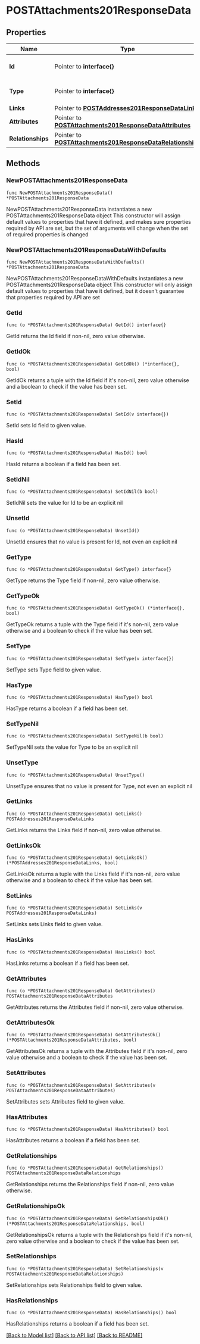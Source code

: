 # POSTAttachments201ResponseData

## Properties

Name | Type | Description | Notes
------------ | ------------- | ------------- | -------------
**Id** | Pointer to **interface{}** | The resource&#39;s id | [optional] 
**Type** | Pointer to **interface{}** | The resource&#39;s type | [optional] 
**Links** | Pointer to [**POSTAddresses201ResponseDataLinks**](POSTAddresses201ResponseDataLinks.md) |  | [optional] 
**Attributes** | Pointer to [**POSTAttachments201ResponseDataAttributes**](POSTAttachments201ResponseDataAttributes.md) |  | [optional] 
**Relationships** | Pointer to [**POSTAttachments201ResponseDataRelationships**](POSTAttachments201ResponseDataRelationships.md) |  | [optional] 

## Methods

### NewPOSTAttachments201ResponseData

`func NewPOSTAttachments201ResponseData() *POSTAttachments201ResponseData`

NewPOSTAttachments201ResponseData instantiates a new POSTAttachments201ResponseData object
This constructor will assign default values to properties that have it defined,
and makes sure properties required by API are set, but the set of arguments
will change when the set of required properties is changed

### NewPOSTAttachments201ResponseDataWithDefaults

`func NewPOSTAttachments201ResponseDataWithDefaults() *POSTAttachments201ResponseData`

NewPOSTAttachments201ResponseDataWithDefaults instantiates a new POSTAttachments201ResponseData object
This constructor will only assign default values to properties that have it defined,
but it doesn't guarantee that properties required by API are set

### GetId

`func (o *POSTAttachments201ResponseData) GetId() interface{}`

GetId returns the Id field if non-nil, zero value otherwise.

### GetIdOk

`func (o *POSTAttachments201ResponseData) GetIdOk() (*interface{}, bool)`

GetIdOk returns a tuple with the Id field if it's non-nil, zero value otherwise
and a boolean to check if the value has been set.

### SetId

`func (o *POSTAttachments201ResponseData) SetId(v interface{})`

SetId sets Id field to given value.

### HasId

`func (o *POSTAttachments201ResponseData) HasId() bool`

HasId returns a boolean if a field has been set.

### SetIdNil

`func (o *POSTAttachments201ResponseData) SetIdNil(b bool)`

 SetIdNil sets the value for Id to be an explicit nil

### UnsetId
`func (o *POSTAttachments201ResponseData) UnsetId()`

UnsetId ensures that no value is present for Id, not even an explicit nil
### GetType

`func (o *POSTAttachments201ResponseData) GetType() interface{}`

GetType returns the Type field if non-nil, zero value otherwise.

### GetTypeOk

`func (o *POSTAttachments201ResponseData) GetTypeOk() (*interface{}, bool)`

GetTypeOk returns a tuple with the Type field if it's non-nil, zero value otherwise
and a boolean to check if the value has been set.

### SetType

`func (o *POSTAttachments201ResponseData) SetType(v interface{})`

SetType sets Type field to given value.

### HasType

`func (o *POSTAttachments201ResponseData) HasType() bool`

HasType returns a boolean if a field has been set.

### SetTypeNil

`func (o *POSTAttachments201ResponseData) SetTypeNil(b bool)`

 SetTypeNil sets the value for Type to be an explicit nil

### UnsetType
`func (o *POSTAttachments201ResponseData) UnsetType()`

UnsetType ensures that no value is present for Type, not even an explicit nil
### GetLinks

`func (o *POSTAttachments201ResponseData) GetLinks() POSTAddresses201ResponseDataLinks`

GetLinks returns the Links field if non-nil, zero value otherwise.

### GetLinksOk

`func (o *POSTAttachments201ResponseData) GetLinksOk() (*POSTAddresses201ResponseDataLinks, bool)`

GetLinksOk returns a tuple with the Links field if it's non-nil, zero value otherwise
and a boolean to check if the value has been set.

### SetLinks

`func (o *POSTAttachments201ResponseData) SetLinks(v POSTAddresses201ResponseDataLinks)`

SetLinks sets Links field to given value.

### HasLinks

`func (o *POSTAttachments201ResponseData) HasLinks() bool`

HasLinks returns a boolean if a field has been set.

### GetAttributes

`func (o *POSTAttachments201ResponseData) GetAttributes() POSTAttachments201ResponseDataAttributes`

GetAttributes returns the Attributes field if non-nil, zero value otherwise.

### GetAttributesOk

`func (o *POSTAttachments201ResponseData) GetAttributesOk() (*POSTAttachments201ResponseDataAttributes, bool)`

GetAttributesOk returns a tuple with the Attributes field if it's non-nil, zero value otherwise
and a boolean to check if the value has been set.

### SetAttributes

`func (o *POSTAttachments201ResponseData) SetAttributes(v POSTAttachments201ResponseDataAttributes)`

SetAttributes sets Attributes field to given value.

### HasAttributes

`func (o *POSTAttachments201ResponseData) HasAttributes() bool`

HasAttributes returns a boolean if a field has been set.

### GetRelationships

`func (o *POSTAttachments201ResponseData) GetRelationships() POSTAttachments201ResponseDataRelationships`

GetRelationships returns the Relationships field if non-nil, zero value otherwise.

### GetRelationshipsOk

`func (o *POSTAttachments201ResponseData) GetRelationshipsOk() (*POSTAttachments201ResponseDataRelationships, bool)`

GetRelationshipsOk returns a tuple with the Relationships field if it's non-nil, zero value otherwise
and a boolean to check if the value has been set.

### SetRelationships

`func (o *POSTAttachments201ResponseData) SetRelationships(v POSTAttachments201ResponseDataRelationships)`

SetRelationships sets Relationships field to given value.

### HasRelationships

`func (o *POSTAttachments201ResponseData) HasRelationships() bool`

HasRelationships returns a boolean if a field has been set.


[[Back to Model list]](../README.md#documentation-for-models) [[Back to API list]](../README.md#documentation-for-api-endpoints) [[Back to README]](../README.md)


